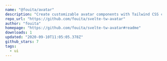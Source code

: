 ```yaml
---
name: "@fouita/avatar"
description: "Create customizable avatar components with Tailwind CSS classes."
repo_url: "https://github.com/fouita/svelte-tw-avatar"
author: "fouita"
homepage: "https://github.com/fouita/svelte-tw-avatar#readme"
downloads: 1
updated: "2020-09-10T11:05:05.378Z"
github_stars: 7
tags: 
  - ui
---
```

